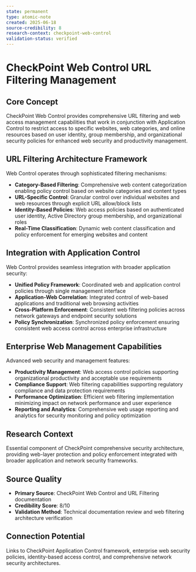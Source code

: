 ```yaml
---
state: permanent
type: atomic-note
created: 2025-06-18
source-credibility: 8
research-context: checkpoint-web-control
validation-status: verified
---
```


# CheckPoint Web Control URL Filtering Management

## Core Concept
CheckPoint Web Control provides comprehensive URL filtering and web access management capabilities that work in conjunction with Application Control to restrict access to specific websites, web categories, and online resources based on user identity, group membership, and organizational security policies for enhanced web security and productivity management.

## URL Filtering Architecture Framework
Web Control operates through sophisticated filtering mechanisms:
- **Category-Based Filtering**: Comprehensive web content categorization enabling policy control based on website categories and content types
- **URL-Specific Control**: Granular control over individual websites and web resources through explicit URL allow/block lists
- **Identity-Based Policies**: Web access policies based on authenticated user identity, Active Directory group membership, and organizational roles
- **Real-Time Classification**: Dynamic web content classification and policy enforcement for emerging websites and content

## Integration with Application Control
Web Control provides seamless integration with broader application security:
- **Unified Policy Framework**: Coordinated web and application control policies through single management interface
- **Application-Web Correlation**: Integrated control of web-based applications and traditional web browsing activities
- **Cross-Platform Enforcement**: Consistent web filtering policies across network gateways and endpoint security solutions
- **Policy Synchronization**: Synchronized policy enforcement ensuring consistent web access control across enterprise infrastructure

## Enterprise Web Management Capabilities
Advanced web security and management features:
- **Productivity Management**: Web access control policies supporting organizational productivity and acceptable use requirements
- **Compliance Support**: Web filtering capabilities supporting regulatory compliance and data protection requirements
- **Performance Optimization**: Efficient web filtering implementation minimizing impact on network performance and user experience
- **Reporting and Analytics**: Comprehensive web usage reporting and analytics for security monitoring and policy optimization

## Research Context
Essential component of CheckPoint comprehensive security architecture, providing web-layer protection and policy enforcement integrated with broader application and network security frameworks.

## Source Quality
- **Primary Source**: CheckPoint Web Control and URL Filtering documentation
- **Credibility Score**: 8/10
- **Validation Method**: Technical documentation review and web filtering architecture verification

## Connection Potential
Links to CheckPoint Application Control framework, enterprise web security policies, identity-based access control, and comprehensive network security architectures.
